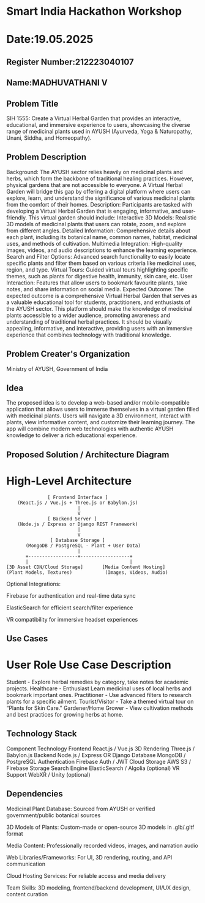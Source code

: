 # Smart India Hackathon Workshop
# Date:19.05.2025
## Register Number:212223040107
## Name:MADHUVATHANI V
## Problem Title
SIH 1555: Create a Virtual Herbal Garden that provides an interactive, educational, and immersive experience to users, showcasing the diverse range of medicinal plants used in AYUSH (Ayurveda, Yoga & Naturopathy, Unani, Siddha, and Homeopathy).
## Problem Description
Background: The AYUSH sector relies heavily on medicinal plants and herbs, which form the backbone of traditional healing practices. However, physical gardens that are not accessible to everyone. A Virtual Herbal Garden will bridge this gap by offering a digital platform where users can explore, learn, and understand the significance of various medicinal plants from the comfort of their homes. Description: Participants are tasked with developing a Virtual Herbal Garden that is engaging, informative, and user-friendly. This virtual garden should include: Interactive 3D Models: Realistic 3D models of medicinal plants that users can rotate, zoom, and explore from different angles. Detailed Information: Comprehensive details about each plant, including its botanical name, common names, habitat, medicinal uses, and methods of cultivation. Multimedia Integration: High-quality images, videos, and audio descriptions to enhance the learning experience. Search and Filter Options: Advanced search functionality to easily locate specific plants and filter them based on various criteria like medicinal uses, region, and type. Virtual Tours: Guided virtual tours highlighting specific themes, such as plants for digestive health, immunity, skin care, etc. User Interaction: Features that allow users to bookmark favourite plants, take notes, and share information on social media. Expected Outcome: The expected outcome is a comprehensive Virtual Herbal Garden that serves as a valuable educational tool for students, practitioners, and enthusiasts of the AYUSH sector. This platform should make the knowledge of medicinal plants accessible to a wider audience, promoting awareness and understanding of traditional herbal practices. It should be visually appealing, informative, and interactive, providing users with an immersive experience that combines technology with traditional knowledge.

## Problem Creater's Organization
Ministry of AYUSH, Government of India

## Idea
The proposed idea is to develop a web-based and/or mobile-compatible application that allows users to immerse themselves in a virtual garden filled with medicinal plants. Users will navigate a 3D environment, interact with plants, view informative content, and customize their learning journey. The app will combine modern web technologies with authentic AYUSH knowledge to deliver a rich educational experience.


## Proposed Solution / Architecture Diagram
# High-Level Architecture
```
               [ Frontend Interface ]
    (React.js / Vue.js + Three.js or Babylon.js)
                          |
                          V
               [ Backend Server ]
    (Node.js / Express or Django REST Framework)
                          |
                          V
                [ Database Storage ]
       (MongoDB / PostgreSQL - Plant + User Data)
                          |
       +------------------+------------------+
       |                                     |
[3D Asset CDN/Cloud Storage]       [Media Content Hosting]
(Plant Models, Textures)            (Images, Videos, Audio)
```
Optional Integrations:

Firebase for authentication and real-time data sync

ElasticSearch for efficient search/filter experience

VR compatibility for immersive headset experiences

## Use Cases
# User Role	Use Case Description
Student -	Explore herbal remedies by category, take notes for academic projects.
Healthcare - Enthusiast	Learn medicinal uses of local herbs and bookmark important ones.
Practitioner -	Use advanced filters to research plants for a specific ailment.
Tourist/Visitor -	Take a themed virtual tour on “Plants for Skin Care.”
Gardener/Home Grower -	View cultivation methods and best practices for growing herbs at home.

## Technology Stack
Component      	Technology
Frontend	      React.js / Vue.js
3D Rendering	  Three.js / Babylon.js
Backend       	Node.js / Express OR Django
Database      	MongoDB / PostgreSQL
Authentication	Firebase Auth / JWT
Cloud Storage	  AWS S3 / Firebase Storage
Search Engine  	ElasticSearch / Algolia (optional)
VR Support	    WebXR / Unity (optional)
## Dependencies
Medicinal Plant Database: Sourced from AYUSH or verified government/public botanical sources

3D Models of Plants: Custom-made or open-source 3D models in .glb/.gltf format

Media Content: Professionally recorded videos, images, and narration audio

Web Libraries/Frameworks: For UI, 3D rendering, routing, and API communication

Cloud Hosting Services: For reliable access and media delivery

Team Skills: 3D modeling, frontend/backend development, UI/UX design, content curation


